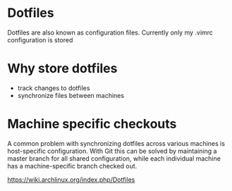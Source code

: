 # Dotfiles
Dotfiles are also known as configuration files.
Currently only my .vimrc configuration is stored

# Why store dotfiles
- track changes to dotfiles
- synchronize files between machines

# Machine specific checkouts
A common problem with synchronizing dotfiles across various machines is host-specific configuration. 
With Git this can be solved by maintaining a master branch for all shared configuration, while each individual machine has a machine-specific branch checked out.

https://wiki.archlinux.org/index.php/Dotfiles
